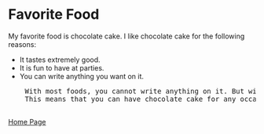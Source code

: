 <!DOCTYPE html>
<html>
<body>  
  <h1>Favorite Food</h1>
  <p>
 My favorite food is chocolate cake. I like chocolate cake for the following reasons:
  </p>
  <ul>
  <li>It tastes extremely good.</li>
  <li>It is fun to have at parties.</li>
  <li>You can write anything you want on it.</li>
</ul>
  <pre>
    With most foods, you cannot write anything on it. But with chocolate cake, you can. 
    This means that you can have chocolate cake for any occasion. 
  </pre>
  
  
  
  
  <a href="https://github.com/ros4ry/ros4ry.github.io/blob/main/README.md">Home Page</a>
  </body>
  
  
  
  
</html>
